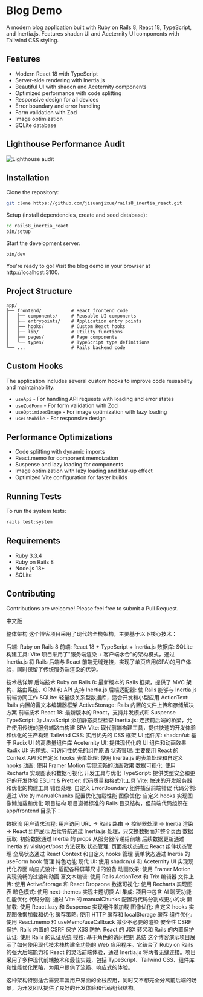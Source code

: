 # Blog Demo

A modern blog application built with Ruby on Rails 8, React 18, TypeScript, and Inertia.js. Features shadcn UI and Aceternity UI components with Tailwind CSS styling.

## Features

- Modern React 18 with TypeScript
- Server-side rendering with Inertia.js
- Beautiful UI with shadcn and Aceternity components
- Optimized performance with code splitting
- Responsive design for all devices
- Error boundary and error handling
- Form validation with Zod
- Image optimization
- SQLite database

## Lighthouse Performance Audit

![Lighthouse audit](lighthouse.png)

## Installation

Clone the repository:

```bash
git clone https://github.com/jisuanjixue/rails8_inertia_react.git
```

Setup (install dependencies, create and seed database):

```bash
cd rails8_inertia_react
bin/setup
```

Start the development server:

```bash
bin/dev
```

You're ready to go! Visit the blog demo in your browser at http://localhost:3100.

## Project Structure

```
app/
├── frontend/           # React frontend code
│   ├── components/     # Reusable UI components
│   ├── entrypoints/    # Application entry points
│   ├── hooks/          # Custom React hooks
│   ├── lib/            # Utility functions
│   ├── pages/          # Page components
│   └── types/          # TypeScript type definitions
└── ...                 # Rails backend code
```

## Custom Hooks

The application includes several custom hooks to improve code reusability and maintainability:

- `useApi` - For handling API requests with loading and error states
- `useZodForm` - For form validation with Zod
- `useOptimizedImage` - For image optimization with lazy loading
- `useIsMobile` - For responsive design

## Performance Optimizations

- Code splitting with dynamic imports
- React.memo for component memoization
- Suspense and lazy loading for components
- Image optimization with lazy loading and blur-up effect
- Optimized Vite configuration for faster builds

## Running Tests

To run the system tests:

```bash
rails test:system
```

## Requirements

- Ruby 3.3.4
- Ruby on Rails 8
- Node.js 18+
- SQLite

## Contributing

Contributions are welcome! Please feel free to submit a Pull Request.

中文版

整体架构
这个博客项目采用了现代的全栈架构，主要基于以下核心技术：

后端: Ruby on Rails 8
前端: React 18 + TypeScript + Inertia.js
数据库: SQLite
构建工具: Vite
项目采用了"服务端渲染 + 客户端水合"的架构模式，通过 Inertia.js 将 Rails 后端与 React 前端无缝连接，实现了单页应用(SPA)的用户体验，同时保留了传统服务端渲染的优势。

技术栈详解
后端技术
Ruby on Rails 8: 最新版本的 Rails 框架，提供了 MVC 架构、路由系统、ORM 和 API 支持
Inertia.js 后端适配器: 使 Rails 能够与 Inertia.js 前端协同工作
SQLite: 轻量级关系型数据库，适合开发和小型应用
ActionText: Rails 内置的富文本编辑器框架
ActiveStorage: Rails 内置的文件上传和存储解决方案
前端技术
React 18: 最新版本的 React，支持并发模式和 Suspense
TypeScript: 为 JavaScript 添加静态类型检查
Inertia.js: 连接前后端的桥梁，允许使用传统的服务端路由构建 SPA
Vite: 现代前端构建工具，提供快速的开发体验和优化的生产构建
Tailwind CSS: 实用优先的 CSS 框架
UI 组件库:
shadcn/ui: 基于 Radix UI 的高质量组件库
Aceternity UI: 提供现代化的 UI 组件和动画效果
Radix UI: 无样式、可访问性优先的组件原语
状态管理: 主要使用 React 的 Context API 和自定义 hooks
表单处理: 使用 Inertia.js 的表单处理和自定义 hooks
动画: 使用 Framer Motion 实现流畅的动画效果
数据可视化: 使用 Recharts 实现图表和数据可视化
开发工具与优化
TypeScript: 提供类型安全和更好的开发体验
ESLint & Prettier: 代码质量和格式化工具
Vite: 快速的开发服务器和优化的构建工具
错误处理: 自定义 ErrorBoundary 组件捕获前端错误
代码分割: 通过 Vite 的 manualChunks 配置优化加载性能
图像优化: 自定义 hooks 实现图像懒加载和优化
项目结构
项目遵循标准的 Rails 目录结构，但前端代码组织在 app/frontend 目录下：

数据流
用户请求流程:
用户访问 URL → Rails 路由 → 控制器处理 → Inertia 渲染 → React 组件展示
后续导航通过 Inertia.js 处理，只交换数据而非整个页面
数据获取:
初始数据通过 Inertia 的 props 从服务器传递给前端
后续数据更新通过 Inertia 的 visit/get/post 方法获取
状态管理:
页面级状态通过 React 组件状态管理
全局状态通过 React Context 和自定义 hooks 管理
表单状态通过 Inertia 的 useForm hook 管理
特色功能
现代 UI: 使用 shadcn/ui 和 Aceternity UI 实现现代化界面
响应式设计: 适配各种屏幕尺寸的设备
动画效果: 使用 Framer Motion 实现流畅的过渡和动画
富文本编辑: 使用 Rails ActionText 和 Trix 编辑器
文件上传: 使用 ActiveStorage 和 React Dropzone
数据可视化: 使用 Recharts 实现图表
暗色模式: 使用 next-themes 实现主题切换
AI 集成: 项目中包含 AI 聊天功能
性能优化
代码分割: 通过 Vite 的 manualChunks 配置将代码分割成更小的块
懒加载: 使用 React.lazy 和 Suspense 实现组件懒加载
图像优化: 自定义 hooks 实现图像懒加载和优化
缓存策略: 使用 HTTP 缓存和 localStorage 缓存
组件优化: 使用 React.memo 和 useMemo/useCallback 减少不必要的渲染
安全性
CSRF 保护: Rails 内置的 CSRF 保护
XSS 防护: React 的 JSX 转义和 Rails 的内置保护
认证: 使用 Rails 的认证系统
授权: 基于角色的访问控制
总结
这个博客演示项目展示了如何使用现代技术栈构建全功能的 Web 应用程序。它结合了 Ruby on Rails 的强大后端能力和 React 的灵活前端体验，通过 Inertia.js 将两者无缝连接。项目采用了多种现代前端技术和最佳实践，包括 TypeScript、Tailwind CSS、组件库和性能优化策略，为用户提供了流畅、响应式的体验。

这种架构特别适合需要丰富用户界面的全栈应用，同时又不想完全分离前后端的场景，为开发团队提供了良好的开发体验和代码组织结构。
